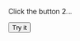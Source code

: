 
<html>
<body>

<p>Click the button 2...   </p>

<button onclick="myFunction2()">Try it</button>

<script>

function myFunction2() {
 
      alert(' Info' )
      
 var win = window,
    doc = document,
    docElem = doc.documentElement,
    body = doc.getElementsByTagName('body')[0],
    x = win.innerWidth || docElem.Width || body.clientWidth,
    y = win.innerHeight|| docElem.Height|| body.clientHeight;
    x1 = body.Width,
    y1 = body.Height;
    
alert(x1 + ' × ' + y1);     
  
var pixelRatio = (function(){var ratio=1;if(window.screen.systemXDPI!==undefined&&window.screen.logicalXDPI!==undefined&&window.screen.systemXDPI>window.screen.logicalXDPI){ratio=window.screen.systemXDPI/window.screen.logicalXDPI;}
				else if(window.devicePixelRatio!==undefined){ratio=window.devicePixelRatio;}
				return ratio;})();
	alert(pixelRatio )			
}
</script>

</body>
</html>

